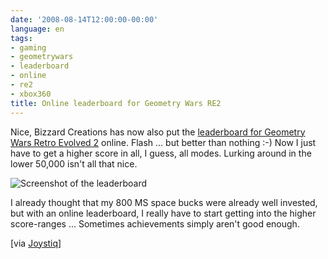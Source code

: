 ```yaml
---
date: '2008-08-14T12:00:00-00:00'
language: en
tags:
- gaming
- geometrywars
- leaderboard
- online
- re2
- xbox360
title: Online leaderboard for Geometry Wars RE2
---
```



Nice, Bizzard Creations has now also put the [leaderboard for Geometry Wars Retro Evolved 2](http://www.bizarrecreations.com/games/geometry_wars_retro_evolved_2/#leaderboards) online. Flash ... but better than nothing :-) Now I just have to get a higher score in all, I guess, all modes. Lurking around in the lower 50,000 isn't all that nice.

<div class="figure"><img src="http://img.skitch.com/20080814-ebiqqkgad2tcja8rxmdipqj2ub.png" alt="Screenshot of the leaderboard" /></div>

I already thought that my 800 MS space bucks were already well invested, but with an online leaderboard, I really have to start getting into the higher score-ranges ... Sometimes achievements simply aren't good enough.

[via [Joystiq](http://feeds.joystiq.com/~r/weblogsinc/joystiq/~3/364891060/)]
